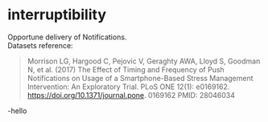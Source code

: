 # interruptibility
Opportune delivery of Notifications.
<br>
Datasets reference:
>Morrison LG, Hargood C, Pejovic V, Geraghty AWA, Lloyd S, Goodman N, et al. (2017) The Effect of
Timing and Frequency of Push Notifications on Usage of a Smartphone-Based Stress Management
Intervention: An Exploratory Trial. PLoS ONE 12(1): e0169162. https://doi.org/10.1371/journal.pone.
0169162 PMID: 28046034
>
-hello
